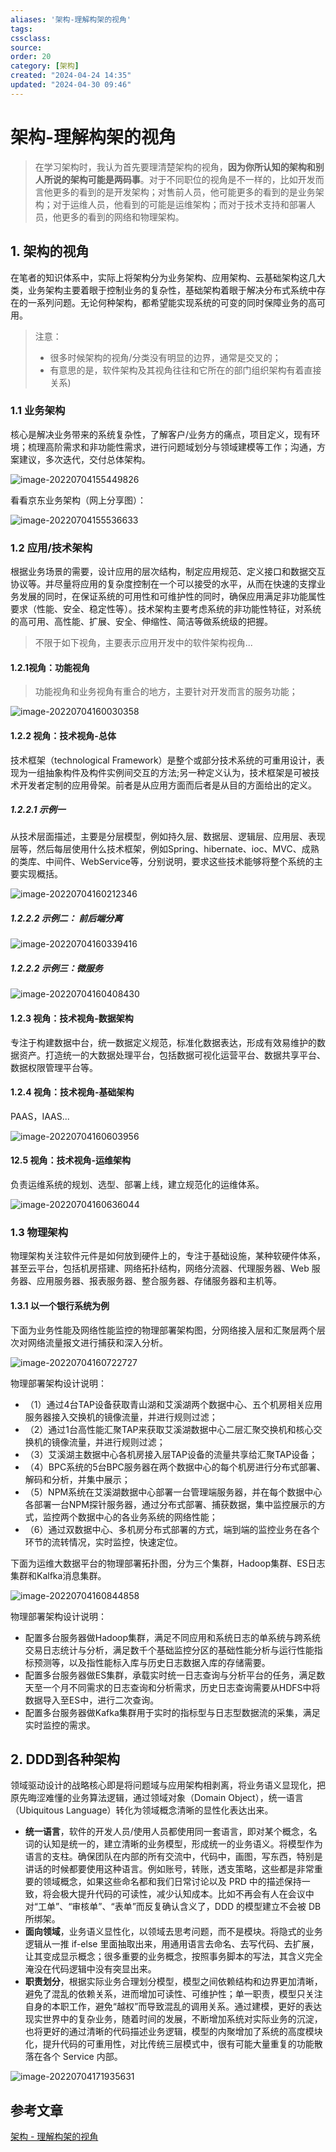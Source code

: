 ```yaml
---
aliases: '架构-理解构架的视角'
tags: 
cssclass:
source:
order: 20
category: [架构]
created: "2024-04-24 14:35"
updated: "2024-04-30 09:46"
---
```


# 架构-理解构架的视角

> 在学习架构时，我认为首先要理清楚架构的视角，**因为你所认知的架构和别人所说的架构可能是两码事**。对于不同职位的视角是不一样的，比如开发而言他更多的看到的是开发架构；对售前人员，他可能更多的看到的是业务架构；对于运维人员，他看到的可能是运维架构；而对于技术支持和部署人员，他更多的看到的网络和物理架构。

## 1. 架构的视角

在笔者的知识体系中，实际上将架构分为业务架构、应用架构、云基础架构这几大类，业务架构主要着眼于控制业务的复杂性，基础架构着眼于解决分布式系统中存在的一系列问题。无论何种架构，都希望能实现系统的可变的同时保障业务的高可用。

> 注意：
>
> - 很多时候架构的视角/分类没有明显的边界，通常是交叉的；
> - 有意思的是，软件架构及其视角往往和它所在的部门组织架构有着直接关系)

### 1.1 业务架构

核心是解决业务带来的系统复杂性，了解客户/业务方的痛点，项目定义，现有环境；梳理高阶需求和非功能性需求，进行问题域划分与领域建模等工作；沟通，方案建议，多次迭代，交付总体架构。

![image-20220704155449826](https://cdn.jsdelivr.net/gh/MrJackC/PicGoImages/other/202404300944627.png)

看看京东业务架构（网上分享图）：

![image-20220704155536633](https://cdn.jsdelivr.net/gh/MrJackC/PicGoImages/other/202404300944675.png)

### 1.2 应用/技术架构

根据业务场景的需要，设计应用的层次结构，制定应用规范、定义接口和数据交互协议等。并尽量将应用的复杂度控制在一个可以接受的水平，从而在快速的支撑业务发展的同时，在保证系统的可用性和可维护性的同时，确保应用满足非功能属性要求（性能、安全、稳定性等）。技术架构主要考虑系统的非功能性特征，对系统的高可用、高性能、扩展、安全、伸缩性、简洁等做系统级的把握。

> 不限于如下视角，主要表示应用开发中的软件架构视角...

#### 1.2.1视角：功能视角

> 功能视角和业务视角有重合的地方，主要针对开发而言的服务功能；

![image-20220704160030358](https://cdn.jsdelivr.net/gh/MrJackC/PicGoImages/other/202404300944699.png)

#### 1.2.2 视角：技术视角-总体

技术框架（technological Framework）是整个或部分技术系统的可重用设计，表现为一组抽象构件及构件实例间交互的方法;另一种定义认为，技术框架是可被技术开发者定制的应用骨架。前者是从应用方面而后者是从目的方面给出的定义。

##### 1.2.2.1 示例一

从技术层面描述，主要是分层模型，例如持久层、数据层、逻辑层、应用层、表现层等，然后每层使用什么技术框架，例如Spring、hibernate、ioc、MVC、成熟的类库、中间件、WebService等，分别说明，要求这些技术能够将整个系统的主要实现概括。

![image-20220704160212346](https://cdn.jsdelivr.net/gh/MrJackC/PicGoImages/other/202404300944719.png)

##### 1.2.2.2 示例二： 前后端分离

![image-20220704160339416](https://cdn.jsdelivr.net/gh/MrJackC/PicGoImages/other/202404300944745.png)

##### 1.2.2.2 示例三：微服务

![image-20220704160408430](https://cdn.jsdelivr.net/gh/MrJackC/PicGoImages/other/202404300944767.png)

#### 1.2.3 视角：技术视角-数据架构

专注于构建数据中台，统一数据定义规范，标准化数据表达，形成有效易维护的数据资产。打造统一的大数据处理平台，包括数据可视化运营平台、数据共享平台、数据权限管理平台等。

#### 1.2.4 视角：技术视角-基础架构

PAAS，IAAS...

![image-20220704160603956](https://cdn.jsdelivr.net/gh/MrJackC/PicGoImages/other/202404300944784.png)

#### 12.5 视角：技术视角-运维架构

负责运维系统的规划、选型、部署上线，建立规范化的运维体系。

![image-20220704160636044](https://cdn.jsdelivr.net/gh/MrJackC/PicGoImages/other/202404300944810.png)

### 1.3 物理架构

物理架构关注软件元件是如何放到硬件上的，专注于基础设施，某种软硬件体系，甚至云平台，包括机房搭建、网络拓扑结构，网络分流器、代理服务器、Web 服务器、应用服务器、报表服务器、整合服务器、存储服务器和主机等。

#### 1.3.1 以一个银行系统为例

下面为业务性能及网络性能监控的物理部署架构图，分网络接入层和汇聚层两个层次对网络流量报文进行捕获和深入分析。

![image-20220704160722727](https://cdn.jsdelivr.net/gh/MrJackC/PicGoImages/other/202404300944833.png)

物理部署架构设计说明：

- （1）通过4台TAP设备获取青山湖和艾溪湖两个数据中心、五个机房相关应用服务器接入交换机的镜像流量，并进行规则过滤；
- （2）通过1台高性能汇聚TAP来获取艾溪湖数据中心二层汇聚交换机和核心交换机的镜像流量，并进行规则过滤；
- （3）艾溪湖主数据中心各机房接入层TAP设备的流量共享给汇聚TAP设备；
- （4）BPC系统的5台BPC服务器在两个数据中心的每个机房进行分布式部署、解码和分析，并集中展示；
- （5）NPM系统在艾溪湖数据中心部署一台管理端服务器，并在每个数据中心各部署一台NPM探针服务器，通过分布式部署、捕获数据，集中监控展示的方式，监控两个数据中心的各业务系统的网络性能；
- （6）通过双数据中心、多机房分布式部署的方式，端到端的监控业务在各个环节的流转情况，实时监控，快速定位。

下面为运维大数据平台的物理部署拓扑图，分为三个集群，Hadoop集群、ES日志集群和Kalfka消息集群。

![image-20220704160844858](https://cdn.jsdelivr.net/gh/MrJackC/PicGoImages/other/202404300944853.png)

物理部署架构设计说明：

- 配置多台服务器做Hadoop集群，满足不同应用和系统日志的单系统与跨系统交易日志统计与分析，满足数千个基础监控分区的基础性能分析与运行性能指标预测等，以及指性能标入库与历史日志数据入库的存储需要。
- 配置多台服务器做ES集群，承载实时统一日志查询与分析平台的任务，满足数天至一个月不同需求的日志查询和分析需求，历史日志查询需要从HDFS中将数据导入至ES中，进行二次查询。
- 配置多台服务器做Kafka集群用于实时的指标型与日志型数据流的采集，满足实时监控的需求。

## 2. DDD到各种架构

领域驱动设计的战略核心即是将问题域与应用架构相剥离，将业务语义显现化，把原先晦涩难懂的业务算法逻辑，通过领域对象（Domain Object），统一语言（Ubiquitous Language）转化为领域概念清晰的显性化表达出来。

- **统一语言**，软件的开发人员/使用人员都使用同一套语言，即对某个概念，名词的认知是统一的，建立清晰的业务模型，形成统一的业务语义。将模型作为语言的支柱。确保团队在内部的所有交流中，代码中，画图，写东西，特别是讲话的时候都要使用这种语言。例如账号，转账，透支策略，这些都是非常重要的领域概念，如果这些命名都和我们日常讨论以及 PRD 中的描述保持一致，将会极大提升代码的可读性，减少认知成本。比如不再会有人在会议中对“工单”、“审核单”、“表单”而反复确认含义了，DDD 的模型建立不会被 DB 所绑架。
- **面向领域**，业务语义显性化，以领域去思考问题，而不是模块。将隐式的业务逻辑从一推 if-else 里面抽取出来，用通用语言去命名、去写代码、去扩展，让其变成显示概念；很多重要的业务概念，按照事务脚本的写法，其含义完全淹没在代码逻辑中没有突显出来。
- **职责划分**，根据实际业务合理划分模型，模型之间依赖结构和边界更加清晰，避免了混乱的依赖关系，进而增加可读性、可维护性；单一职责，模型只关注自身的本职工作，避免“越权”而导致混乱的调用关系。通过建模，更好的表达现实世界中的复杂业务，随着时间的发展，不断增加系统对实际业务的沉淀，也将更好的通过清晰的代码描述业务逻辑，模型的内聚增加了系统的高度模块化，提升代码的可重用性，对比传统三层模式中，很有可能大量重复的功能散落在各个 Service 内部。

![image-20220704171935631](https://cdn.jsdelivr.net/gh/MrJackC/PicGoImages/other/202404300944875.png)

## 参考文章

[架构 - 理解构架的视角](https://pdai.tech/md/arch/arch-x-view.html)